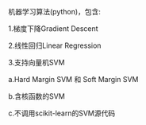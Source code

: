 机器学习算法(python)，包含:

1.梯度下降Gradient Descent

2.线性回归Linear Regression

3.支持向量机SVM

  a.Hard Margin SVM 和 Soft Margin SVM
  
  b.含核函数的SVM
  
  c.不调用scikit-learn的SVM源代码
